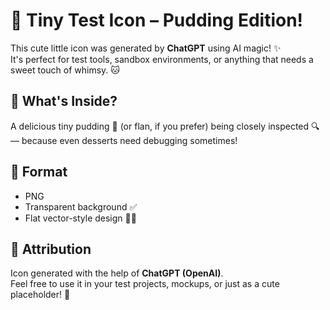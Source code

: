 # 🧁 Tiny Test Icon – Pudding Edition!

This cute little icon was generated by **ChatGPT** using AI magic! ✨  
It's perfect for test tools, sandbox environments, or anything that needs a sweet touch of whimsy. 🐱

## 🍮 What's Inside?
A delicious tiny pudding 🥮 (or flan, if you prefer) being closely inspected 🔍 — because even desserts need debugging sometimes!

## 📁 Format
- PNG
- Transparent background ✅
- Flat vector-style design 🧑‍🎨

## 🤖 Attribution
Icon generated with the help of **ChatGPT (OpenAI)**.  
Feel free to use it in your test projects, mockups, or just as a cute placeholder! 🎯

